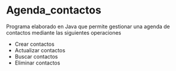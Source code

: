 # Agenda_contactos
Programa elaborado en Java que permite gestionar una agenda de contactos mediante las siguientes operaciones
- Crear contactos
- Actualizar contactos
- Buscar contactos
- Eliminar contactos
